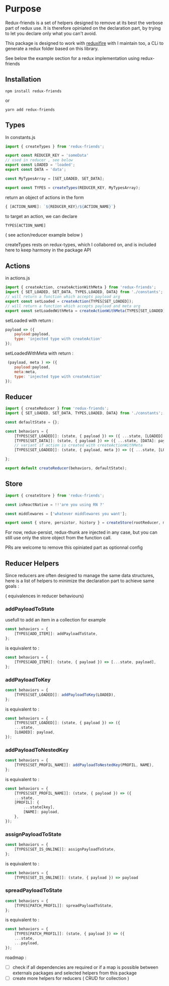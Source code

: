 

# Purpose

Redux-friends is a set of helpers designed to remove at its best the verbose part of redux use.
It is therefore opiniated on the declaration part, by trying to let you declare only what you can't avoid.

This package is designed to work with [reduxifire](https://www.npmjs.com/package/reduxifire) with I maintain too, a CLi to generate a redux folder based on this library.

See below the example section for a redux implementation using redux-friends

## Installation

```
npm install redux-friends
```
or

```
yarn add redux-friends
```


## Types

In constants.js
```javascript
import { createTypes } from 'redux-friends';

export const REDUCER_KEY = 'someData'
// used in reducer , see below
export const LOADED = 'loaded';
export const DATA = 'data';

const MyTypesArray = [SET_LOADED, SET_DATA];

export const TYPES = createTypes(REDUCER_KEY, MyTypesArray);
```

return an object of actions in the form
 ```javascript
 { [ACTION_NAME]: `${REDUCER_KEY}/${ACTION_NAME}`}
 ```

to target an action, we can declare
```javascript
TYPES[ACTION_NAME]
```
( see action/reducer example below )

createTypes rests on redux-types, which I collabored on, and is included here to keep harmony in the package API

## Actions
in actions.js
```javascript
import { createAction, createActionWithMeta } from 'redux-friends';
import { SET_LOADED, SET_DATA, TYPES,LOADED, DATA} from './constants';
// will return a function which accepts payload arg
export const setLoaded = createAction(TYPES[SET_LOADED]);
// will return a function which accepts payload and meta arg
export const setLoadedWithMeta = createActionWithMeta(TYPES[SET_LOADED]);
```

setLoaded with return :
```javascript
payload => ({
	payload:payload,
	type: 'injected type with createAction'
});
```

setLoadedWithMeta with return :
```javascript
 (payload, meta ) => ({
	payload:payload,
	meta:meta,
	type: 'injected type with createAction'
});
```



## Reducer

```javascript
import { createReducer } from 'redux-friends';
import { SET_LOADED, SET_DATA, TYPES,LOADED, DATA} from './constants';

const defaultState = {};

const behaviors = {
	[TYPES[SET_LOADED]]: (state, { payload }) => ({ ...state, [LOADED]: payload }),
	[TYPES[SET_DATA]]: (state, { payload }) => ({ ...state, [DATA]: payload }),
	// variant if action is created with createActionWithMeta
	[TYPES[SET_LOADED]]: (state, { payload, meta }) => ({ ...state, [LOADED]: payload, someOtherKey:meta }),

};

export default createReducer(behaviors, defaultState);
```


## Store


```javascript
import { createStore } from 'redux-friends';

const isReactNative = !!'are you using RN ?'

const middlewares = ['whatever middlewares you want'];

export const { store, persistor, history } = createStore(rootReducer, middlewares, isReactNative);
```

For now, redux-persist, redux-thunk are injected in any case, but you can still use only the store object from the function call.

PRs are welcome to remove this opiniated part as optionnal config



## Reducer Helpers

Since reducers are often designed to manage the same data structures, here is a list of helpers to minimize the declaration part to achieve same goals :

( equivalences in reducer behaviours)

### addPayloadToState
usefull to add an item in a collection for example


```javascript
const behaviors = {
	[TYPES[ADD_ITEM]]: addPayloadToState,
};
```
is equivalent to :
```javascript
const behaviors = {
	[TYPES[ADD_ITEM]]: (state, { payload }) => [...state, payload],
};
```

### addPayloadToKey

```javascript
const behaviors = {
	[TYPES[SET_LOADED]]: addPayloadToKey(LOADED),
};
```
is equivalent to :
```javascript
const behaviors = {
	[TYPES[SET_LOADED]]: (state, { payload }) => ({
	...state,
	[LOADED]: payload,
});
```
### addPayloadToNestedKey
```javascript
const behaviors = {
	[TYPES[SET_PROFIL_NAME]]: addPayloadToNestedKey(PROFIL, NAME),
};
```
is equivalent to :
```javascript
const behaviors = {
	[TYPES[SET_PROFIL_NAME]]: (state, { payload }) => ({
	...state,
	[PROFIL]: {
		...state[key],
		[NAME]: payload,
	},
});
```
### assignPayloadToState
```javascript
const behaviors = {
	[TYPES[SET_IS_ONLINE]]: assignPayloadToState,
};
```
is equivalent to :
```javascript
const behaviors = {
	[TYPES[SET_IS_ONLINE]]: (state, { payload }) => payload
```
### spreadPayloadToState
```javascript
const behaviors = {
	[TYPES[PATCH_PROFIL]]: spreadPayloadToState,
};
```
is equivalent to :
```javascript
const behaviors = {
	[TYPES[PATCH_PROFIL]]: (state, { payload }) => ({
	...state,
	...payload,
});
```


roadmap :

- [ ] check if all dependencies are required or if a map is possible between externals packages and selected helpers from this package
- [ ] create more helpers for reducers ( CRUD for collection )
